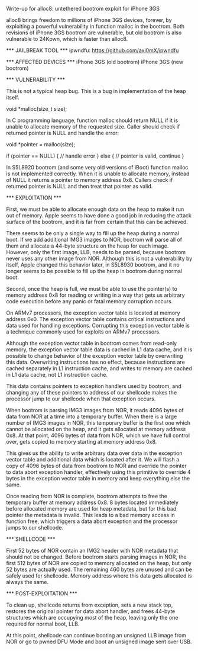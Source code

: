 
Write-up for alloc8: untethered bootrom exploit for iPhone 3GS

alloc8 brings freedom to millions of iPhone 3GS devices, forever, by exploiting a powerful vulnerability in function malloc in the bootrom. Both revisions of iPhone 3GS bootrom are vulnerable, but old bootrom is also vulnerable to 24Kpwn, which is faster than alloc8.


*** JAILBREAK TOOL ***
ipwndfu:
https://github.com/axi0mX/ipwndfu


*** AFFECTED DEVICES ***
iPhone 3GS (old bootrom)
iPhone 3GS (new bootrom)


*** VULNERABILITY ***

This is not a typical heap bug. This is a bug in implementation of the heap itself.

void *malloc(size_t size);

In C programming language, function malloc should return NULL if it is unable to allocate memory of the requested size. Caller should check if returned pointer is NULL and handle the error:

void *pointer = malloc(size);

if (pointer == NULL) {
	// handle error
} else {
	// pointer is valid, continue
}

In S5L8920 bootrom (and some very old versions of iBoot) function malloc is not implemented correctly. When it is unable to allocate memory, instead of NULL it returns a pointer to memory address 0x8. Callers check if returned pointer is NULL and then treat that pointer as valid.


*** EXPLOITATION ***

First, we must be able to allocate enough data on the heap to make it run out of memory. Apple seems to have done a good job in reducing the attack surface of the bootrom, and it is far from certain that this can be achieved.

There seems to be only a single way to fill up the heap during a normal boot. If we add additional IMG3 images to NOR, bootrom will parse all of them and allocate a 44-byte structure on the heap for each image. However, only the first image, LLB, needs to be parsed, because bootrom never uses any other image from NOR. Although this is not a vulnerability by itself, Apple changed this behavior later, in S5L8930 bootrom, and it no longer seems to be possible to fill up the heap in bootrom during normal boot.

Second, once the heap is full, we must be able to use the pointer(s) to memory address 0x8 for reading or writing in a way that gets us arbitrary code execution before any panic or fatal memory corruption occurs.

On ARMv7 processors, the exception vector table is located at memory address 0x0. The exception vector table contains critical instructions and data used for handling exceptions. Corrupting this exception vector table is a technique commonly used for exploits on ARMv7 processors. 

Although the exception vector table in bootrom comes from read-only memory, the exception vector table data is cached in L1 data cache, and it is possible to change behavior of the exception vector table by overwriting this data. Overwriting instructions has no effect, because instructions are cached separately in L1 instruction cache, and writes to memory are cached in L1 data cache, not L1 instruction cache.

This data contains pointers to exception handlers used by bootrom, and changing any of these pointers to address of our shellcode makes the processor jump to our shellcode when that exception occurs.

When bootrom is parsing IMG3 images from NOR, it reads 4096 bytes of data from NOR at a time into a temporary buffer. When there is a large number of IMG3 images in NOR, this temporary buffer is the first one which cannot be allocated on the heap, and it gets allocated at memory address 0x8. At that point, 4096 bytes of data from NOR, which we have full control over, gets copied to memory starting at memory address 0x8.

This gives us the ability to write arbitrary data over data in the exception vector table and additional data which is located after it. We will flash a copy of 4096 bytes of data from bootrom to NOR and override the pointer to data abort exception handler, effectively using this primitive to override 4 bytes in the exception vector table in memory and keep everything else the same.

Once reading from NOR is complete, bootrom attempts to free the temporary buffer at memory address 0x8. 8 bytes located immediately before allocated memory are used for heap metadata, but for this bad pointer the metadata is invalid. This leads to a bad memory access in function free, which triggers a data abort exception and the processor jumps to our shellcode.


*** SHELLCODE ***

First 52 bytes of NOR contain an IMG2 header with NOR metadata that should not be changed. Before bootrom starts parsing images in NOR, the first 512 bytes of NOR are copied to memory allocated on the heap, but only 52 bytes are actually used. The remaining 460 bytes are unused and can be safely used for shellcode. Memory address where this data gets allocated is always the same.


*** POST-EXPLOITATION ***

To clean up, shellcode returns from exception, sets a new stack top, restores the original pointer for data abort handler, and frees 44-byte structures which are occupying most of the heap, leaving only the one required for normal boot, LLB.

At this point, shellcode can continue booting an unsigned LLB image from NOR or go to pwned DFU Mode and boot an unsigned image sent over USB.



